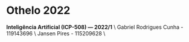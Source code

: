 # Othelo 2022

__Inteligência Artificial (ICP-508) — 2022/1__ \\
Gabriel Rodrigues Cunha - 119143696 \\
Jansen Pires - 115209628 \\
